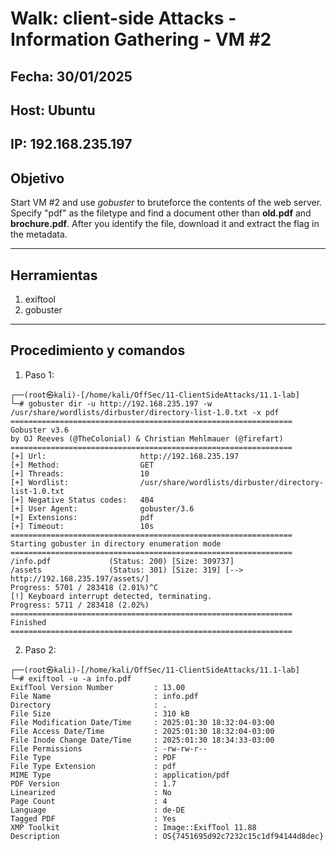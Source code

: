 # Walk: client-side Attacks - Information Gathering - VM #2

## Fecha: 30/01/2025
## Host: Ubuntu
## IP: 192.168.235.197


## Objetivo
Start VM #2 and use _gobuster_ to bruteforce the contents of the web server. 
Specify "pdf" as the filetype and find a document other than **old.pdf** and **brochure.pdf**. 
After you identify the file, download it and extract the flag in the metadata.

---
## Herramientas
1. exiftool
2. gobuster
---
## Procedimiento y comandos
1. Paso 1: 
```
┌──(root㉿kali)-[/home/kali/OffSec/11-ClientSideAttacks/11.1-lab]
└─# gobuster dir -u http://192.168.235.197 -w /usr/share/wordlists/dirbuster/directory-list-1.0.txt -x pdf                          
===============================================================
Gobuster v3.6
by OJ Reeves (@TheColonial) & Christian Mehlmauer (@firefart)
===============================================================
[+] Url:                     http://192.168.235.197
[+] Method:                  GET
[+] Threads:                 10
[+] Wordlist:                /usr/share/wordlists/dirbuster/directory-list-1.0.txt
[+] Negative Status codes:   404
[+] User Agent:              gobuster/3.6
[+] Extensions:              pdf
[+] Timeout:                 10s
===============================================================
Starting gobuster in directory enumeration mode
===============================================================
/info.pdf             (Status: 200) [Size: 309737]
/assets               (Status: 301) [Size: 319] [--> http://192.168.235.197/assets/]
Progress: 5701 / 283418 (2.01%)^C
[!] Keyboard interrupt detected, terminating.
Progress: 5711 / 283418 (2.02%)
===============================================================
Finished
===============================================================

```

2. Paso 2: 
```
┌──(root㉿kali)-[/home/kali/OffSec/11-ClientSideAttacks/11.1-lab]
└─# exiftool -u -a info.pdf 
ExifTool Version Number         : 13.00
File Name                       : info.pdf
Directory                       : .
File Size                       : 310 kB
File Modification Date/Time     : 2025:01:30 18:32:04-03:00
File Access Date/Time           : 2025:01:30 18:32:04-03:00
File Inode Change Date/Time     : 2025:01:30 18:34:33-03:00
File Permissions                : -rw-rw-r--
File Type                       : PDF
File Type Extension             : pdf
MIME Type                       : application/pdf
PDF Version                     : 1.7
Linearized                      : No
Page Count                      : 4
Language                        : de-DE
Tagged PDF                      : Yes
XMP Toolkit                     : Image::ExifTool 11.88
Description                     : OS{7451695d92c7232c15c1df94144d8dec}
```
